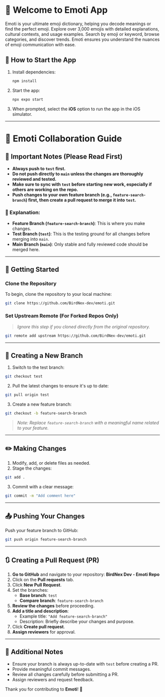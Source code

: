 
# 👋 Welcome to Emoti App

Emoti is your ultimate emoji dictionary, helping you decode meanings or find the perfect emoji. Explore over 3,000 emojis with detailed explanations, cultural contexts, and usage examples. Search by emoji or keyword, browse categories, and discover trends. Emoti ensures you understand the nuances of emoji communication with ease.

## 🚀 How to Start the App

1. Install dependencies:
   ```bash
   npm install
   ```
2. Start the app:
   ```bash
   npx expo start
   ```
3. When prompted, select the **iOS** option to run the app in the iOS simulator.

---

# 📌 Emoti Collaboration Guide

## 🚨 Important Notes (Please Read First)
- **Always push to `test` first.**
- **Do not push directly to `main` unless the changes are thoroughly reviewed and tested.**
- **Make sure to sync with `test` before starting new work, especially if others are working on the repo.**
- **Push changes to your own feature branch (e.g., `feature-search-branch`) first, then create a pull request to merge it into `test`.**

### 📖 Explanation:
- **Feature Branch (`feature-search-branch`)**: This is where you make changes.
- **Test Branch (`test`)**: This is the testing ground for all changes before merging into `main`.
- **Main Branch (`main`)**: Only stable and fully reviewed code should be merged here.

---

## 🚀 Getting Started

### **Clone the Repository**
To begin, clone the repository to your local machine:
```bash
git clone https://github.com/BirdNex-dev/emoti.git
```

### **Set Upstream Remote (For Forked Repos Only)**
> _Ignore this step if you cloned directly from the original repository._
```bash
git remote add upstream https://github.com/BirdNex-dev/emoti.git
```

---

## 🔀 Creating a New Branch

1. Switch to the test branch:
```bash
git checkout test
```
2. Pull the latest changes to ensure it's up to date:
```bash
git pull origin test
```
3. Create a new feature branch:
```bash
git checkout -b feature-search-branch
```

> _Note: Replace `feature-search-branch` with a meaningful name related to your feature._

---

## ✏️ Making Changes

1. Modify, add, or delete files as needed.
2. Stage the changes:
```bash
git add .
```
3. Commit with a clear message:
```bash
git commit -m "Add comment here"
```

---

## 📤 Pushing Your Changes

Push your feature branch to GitHub:
```bash
git push origin feature-search-branch
```

---

## 🔃 Creating a Pull Request (PR)

1. **Go to GitHub** and navigate to your repository: **BirdNex Dev - Emoti Repo**
2. Click on the **Pull requests** tab.
3. Click **New Pull Request**.
4. Set the branches:
   - **Base branch**: `test`
   - **Compare branch**: `feature-search-branch`
5. **Review the changes** before proceeding.
6. **Add a title and description**:
   - Example title: `"Add feature-search-branch"`
   - Description: Briefly describe your changes and purpose.
7. Click **Create pull request**.
8. **Assign reviewers** for approval.


---

## 🎯 Additional Notes
- Ensure your branch is always up-to-date with `test` before creating a PR.
- Provide meaningful commit messages.
- Review all changes carefully before submitting a PR.
- Assign reviewers and request feedback.

Thank you for contributing to **Emoti**! 🚀

